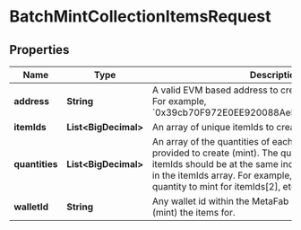 

# BatchMintCollectionItemsRequest


## Properties

| Name | Type | Description | Notes |
|------------ | ------------- | ------------- | -------------|
|**address** | **String** | A valid EVM based address to create (mint) the items for. For example, &#x60;0x39cb70F972E0EE920088AeF97Dbe5c6251a9c25D&#x60;. |  [optional] |
|**itemIds** | **List&lt;BigDecimal&gt;** | An array of unique itemIds to create (mint). |  |
|**quantities** | **List&lt;BigDecimal&gt;** | An array of the quantities of each of the unique itemIds provided to create (mint). The quantity of each itemId in itemIds should be at the same index as the specific itemId in the itemIds array. For example, quantities[2] defines the quantity to mint for itemIds[2], etc. |  |
|**walletId** | **String** | Any wallet id within the MetaFab ecosystem to create (mint) the items for. |  [optional] |



